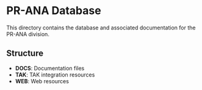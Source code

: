 # PR-ANA Database
This directory contains the database and associated documentation for the PR-ANA division.

## Structure
- **DOCS**: Documentation files
- **TAK**: TAK integration resources
- **WEB**: Web resources
